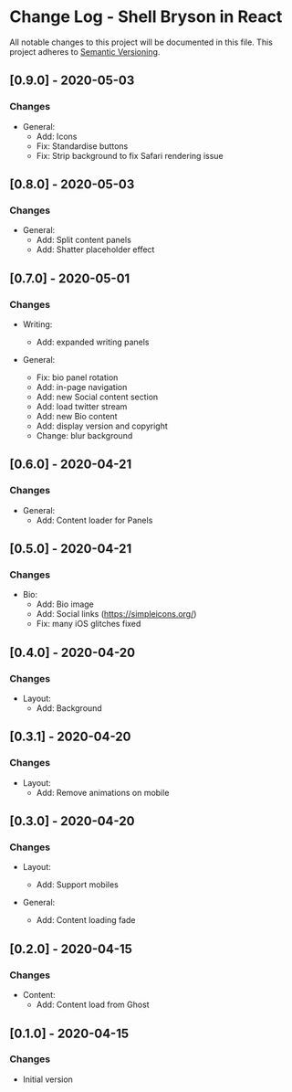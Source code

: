 # Change Log - Shell Bryson in React

All notable changes to this project will be documented in this file.
This project adheres to [Semantic Versioning](http://semver.org/).

## [0.9.0] - 2020-05-03

### Changes

- General:
  - Add: Icons
  - Fix: Standardise buttons
  - Fix: Strip background to fix Safari rendering issue

## [0.8.0] - 2020-05-03

### Changes

- General:
  - Add: Split content panels
  - Add: Shatter placeholder effect

## [0.7.0] - 2020-05-01

### Changes

- Writing:
  - Add: expanded writing panels

- General:
  - Fix: bio panel rotation
  - Add: in-page navigation
  - Add: new Social content section
  - Add: load twitter stream
  - Add: new Bio content
  - Add: display version and copyright
  - Change: blur background

## [0.6.0] - 2020-04-21

### Changes

- General:
  - Add: Content loader for Panels

## [0.5.0] - 2020-04-21

### Changes

- Bio:
  - Add: Bio image
  - Add: Social links (https://simpleicons.org/)
  - Fix: many iOS glitches fixed

## [0.4.0] - 2020-04-20

### Changes

- Layout:
  - Add: Background

## [0.3.1] - 2020-04-20

### Changes

- Layout:
  - Add: Remove animations on mobile

## [0.3.0] - 2020-04-20

### Changes

- Layout:
  - Add: Support mobiles

- General:
  - Add: Content loading fade

## [0.2.0] - 2020-04-15

### Changes

- Content:
  - Add: Content load from Ghost

## [0.1.0] - 2020-04-15

### Changes

- Initial version

